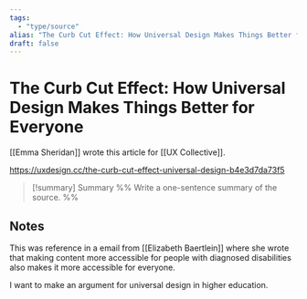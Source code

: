 ```yaml
---
tags:
  - "type/source"
alias: "The Curb Cut Effect: How Universal Design Makes Things Better for Everyone"
draft: false
---
```

# The Curb Cut Effect: How Universal Design Makes Things Better for Everyone
[[Emma Sheridan]] wrote this article for [[UX Collective]].

<https://uxdesign.cc/the-curb-cut-effect-universal-design-b4e3d7da73f5>

> [!summary] Summary
> %% Write a one-sentence summary of the source. %%

## Notes
This was reference in a email from [[Elizabeth Baertlein]] where she wrote that making content more accessible for people with diagnosed disabilities also makes it more accessible for everyone.

I want to make an argument for universal design in higher education.